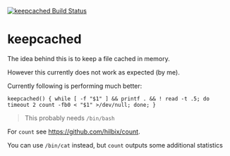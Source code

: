 [![keepcached Build Status](https://api.cirrus-ci.com/github/hilbix/keepcached.svg?branch=master)](https://cirrus-ci.com/github/hilbix/keepcached/master)


# keepcached

The idea behind this is to keep a file cached in memory.

However this currently does not work as expected (by me).

Currently following is performing much better:

	keepcached() { while [ -f "$1" ] && printf . && ! read -t .5; do timeout 2 count -fb0 < "$1" >/dev/null; done; }

> This probably needs `/bin/bash`

For `count` see <https://github.com/hilbix/count>.

You can use `/bin/cat` instead, but `count` outputs some additional statistics

